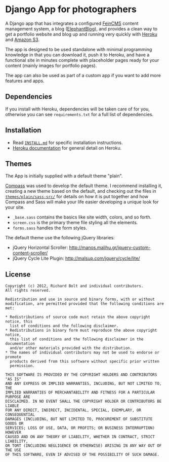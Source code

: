 Django App for photographers
============================

A Django app that has integrates a configured
[FeinCMS](http://www.feincms.org/)
content management system, a blog
([ElephantBlog](https://github.com/feincms/feincms-elephantblog)), and
provides a clean way to get a portfolio website and blog up and running
very quickly with [Heroku](http://www.heroku.com/) and
[Amazon S3](http://aws.amazon.com/s3/).

The app is designed to be used standalone with minimal programming knowledge
in that you can download it, push it to Heroku, and have a functional site
in minutes complete with placeholder pages ready for your content (mainly
images for portfolio pages).

The app can also be used as part of a custom app if you want to add more
features and apps.


Dependencies
------------

If you install with Heroku, dependencies will be taken care of for you,
otherwise you can see `requirements.txt` for a full list of dependencies.

Installation
------------

* Read [`INSTALL.md`](https://github.com/richardbolt/django-photographer/tree/master/INSTALL.md) for specific installation instructions.
* [Heroku documentation](https://devcenter.heroku.com/articles/quickstart) for general detail on Heroku.

Themes
------

The App is initially supplied with a default theme "plain".

[Compass](http://compass-style.org/) was used to develop the default theme.
I recommend installing it, creating a new theme based on the default, and
checking out the files in [`themes/plain/sass-src/`](https://github.com/richardbolt/django-photographer/tree/master/themes/plain/sass-src) for details on how it is
put together and how Compass and Sass will make your life easier developing
a unique look for your site.

* `_base.sass` contains the basics like site width, colors, and so forth.
* `screen.css` is the primary theme file styling all the elements.
* `forms.sass` handles the form styles.

The default theme use the following jQuery libraries:

* jQuery Horizontal Scroller: http://manos.malihu.gr/jquery-custom-content-scroller/
* jQuery Cycle Lite Plugin: http://malsup.com/jquery/cycle/lite/

License
-------

```
Copyright (c) 2012, Richard Bolt and individual contributors.
All rights reserved.

Redistribution and use in source and binary forms, with or without
modification, are permitted provided that the following conditions are met:

* Redistributions of source code must retain the above copyright notice, this
  list of conditions and the following disclaimer.
* Redistributions in binary form must reproduce the above copyright notice,
  this list of conditions and the following disclaimer in the documentation
  and/or other materials provided with the distribution.
* The names of individual contributors may not be used to endorse or promote
  products derived from this software without specific prior written
  permission.

THIS SOFTWARE IS PROVIDED BY THE COPYRIGHT HOLDERS AND CONTRIBUTORS "AS IS"
AND ANY EXPRESS OR IMPLIED WARRANTIES, INCLUDING, BUT NOT LIMITED TO, THE
IMPLIED WARRANTIES OF MERCHANTABILITY AND FITNESS FOR A PARTICULAR PURPOSE ARE
DISCLAIMED. IN NO EVENT SHALL THE COPYRIGHT HOLDER OR CONTRIBUTORS BE LIABLE
FOR ANY DIRECT, INDIRECT, INCIDENTAL, SPECIAL, EXEMPLARY, OR CONSEQUENTIAL
DAMAGES (INCLUDING, BUT NOT LIMITED TO, PROCUREMENT OF SUBSTITUTE GOODS OR
SERVICES; LOSS OF USE, DATA, OR PROFITS; OR BUSINESS INTERRUPTION) HOWEVER
CAUSED AND ON ANY THEORY OF LIABILITY, WHETHER IN CONTRACT, STRICT LIABILITY,
OR TORT (INCLUDING NEGLIGENCE OR OTHERWISE) ARISING IN ANY WAY OUT OF THE USE
OF THIS SOFTWARE, EVEN IF ADVISED OF THE POSSIBILITY OF SUCH DAMAGE.
```